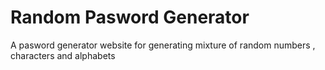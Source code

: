 # Random Pasword Generator

A pasword generator website for generating mixture of random numbers , characters and alphabets
